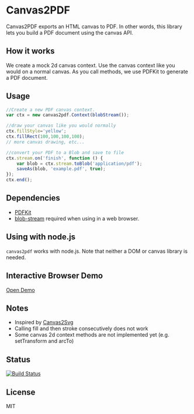 # Canvas2PDF 

Canvas2PDF exports an HTML canvas to PDF. In other words, this library lets you build a PDF document 
using the canvas API.

## How it works

We create a mock 2d canvas context. Use the canvas context like you would on a normal canvas. As you call methods, we 
use PDFKit to generate a PDF document.

## Usage

```javascript
//Create a new PDF canvas context.
var ctx = new canvas2pdf.Context(blobStream());

//draw your canvas like you would normally
ctx.fillStyle='yellow';
ctx.fillRect(100,100,100,100);
// more canvas drawing, etc...

//convert your PDF to a Blob and save to file
ctx.stream.on('finish', function () {
    var blob = ctx.stream.toBlob('application/pdf');
    saveAs(blob, 'example.pdf', true);
});
ctx.end();
```

## Dependencies
+ [PDFKit](http://pdfkit.org/)
+ [blob-stream](https://github.com/devongovett/blob-stream) required when using in a web browser.

## Using with node.js

`canvas2pdf` works with node.js. Note that neither a DOM or canvas library is needed.  

## Interactive Browser Demo
[Open Demo](https://joshua-gould.github.io/canvas2pdf/demo.html)

## Notes
+ Inspired by [Canvas2Svg](https://github.com/gliffy/canvas2svg)
+ Calling fill and then stroke consecutively does not work
+ Some canvas 2d context methods are not implemented yet (e.g. setTransform and arcTo)

## Status
[![Build Status](https://travis-ci.org/joshua-gould/canvas2pdf.svg?branch=master)](https://travis-ci.org/joshua-gould/canvas2pdf)

## License
MIT
